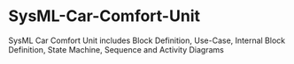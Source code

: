 # SysML-Car-Comfort-Unit
SysML Car Comfort Unit includes Block Definition, Use-Case, Internal Block Definition, State Machine, Sequence and Activity Diagrams
